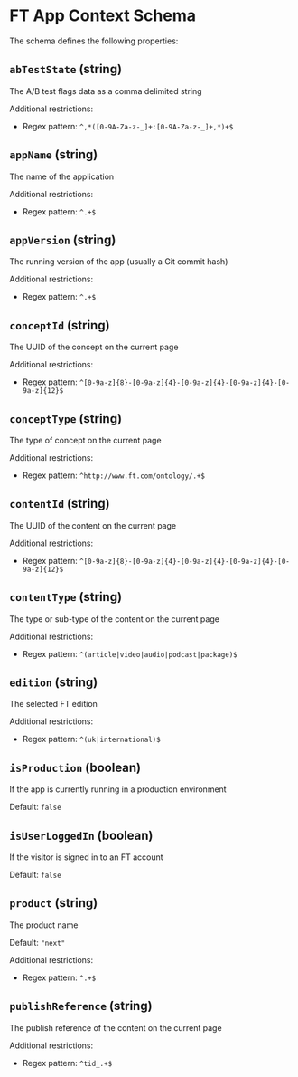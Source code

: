 # FT App Context Schema

The schema defines the following properties:

## `abTestState` (string)

The A/B test flags data as a comma delimited string

Additional restrictions:

* Regex pattern: `^,*([0-9A-Za-z-_]+:[0-9A-Za-z-_]+,*)+$`

## `appName` (string)

The name of the application

Additional restrictions:

* Regex pattern: `^.+$`

## `appVersion` (string)

The running version of the app (usually a Git commit hash)

Additional restrictions:

* Regex pattern: `^.+$`

## `conceptId` (string)

The UUID of the concept on the current page

Additional restrictions:

* Regex pattern: `^[0-9a-z]{8}-[0-9a-z]{4}-[0-9a-z]{4}-[0-9a-z]{4}-[0-9a-z]{12}$`

## `conceptType` (string)

The type of concept on the current page

Additional restrictions:

* Regex pattern: `^http://www.ft.com/ontology/.+$`

## `contentId` (string)

The UUID of the content on the current page

Additional restrictions:

* Regex pattern: `^[0-9a-z]{8}-[0-9a-z]{4}-[0-9a-z]{4}-[0-9a-z]{4}-[0-9a-z]{12}$`

## `contentType` (string)

The type or sub-type of the content on the current page

Additional restrictions:

* Regex pattern: `^(article|video|audio|podcast|package)$`

## `edition` (string)

The selected FT edition

Additional restrictions:

* Regex pattern: `^(uk|international)$`

## `isProduction` (boolean)

If the app is currently running in a production environment

Default: `false`

## `isUserLoggedIn` (boolean)

If the visitor is signed in to an FT account

Default: `false`

## `product` (string)

The product name

Default: `"next"`

Additional restrictions:

* Regex pattern: `^.+$`

## `publishReference` (string)

The publish reference of the content on the current page

Additional restrictions:

* Regex pattern: `^tid_.+$`
